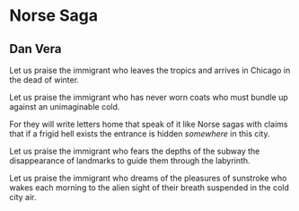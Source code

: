 # Norse Saga
## Dan Vera
Let us praise the immigrant
who leaves the tropics
and arrives in Chicago
in the dead of winter.

Let us praise the immigrant
who has never worn coats
who must bundle up
against an unimaginable cold.

For they will write letters home
that speak of it like Norse sagas
with claims that if a frigid hell exists
the entrance is hidden _somewhere_ in this city.

Let us praise the immigrant
who fears the depths of the subway
the disappearance of landmarks
to guide them through the labyrinth.

Let us praise the immigrant
who dreams of the pleasures of sunstroke
who wakes each morning to the alien sight
of their breath suspended in the cold city air.